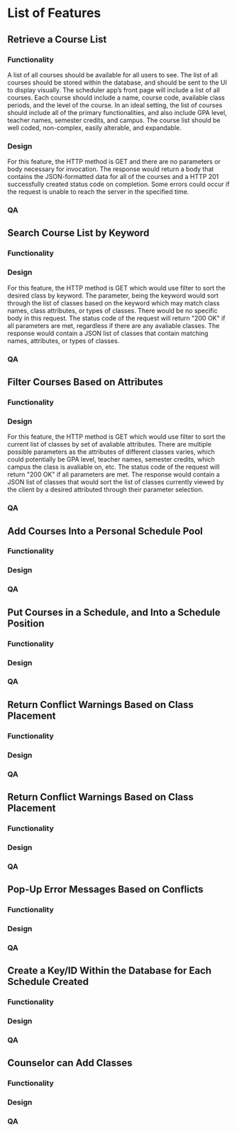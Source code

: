 # List of Features 



## Retrieve a Course List


### Functionality 
A list of all courses should be available for all users to see. The list of all courses should be stored within the database, and should be sent to the UI to display visually.  The scheduler app’s front page will include a list of all courses. Each course should include a name, course code, available class periods, and the level of the course. In an ideal setting, the list of courses should include all of the primary functionalities, and also include GPA level, teacher names, semester credits, and campus. The course list should be well coded, non-complex, easily alterable, and expandable.

### Design
For this feature, the HTTP method is GET and there are no parameters or body necessary for invocation. The response would return a body that contains the JSON-formatted data for all of the courses and a HTTP 201 successfully created status code on completion. Some errors could occur if the request is unable to reach the server in the specified time.

### QA 



## Search Course List by Keyword


### Functionality


### Design
For this feature, the HTTP method is GET which would use filter to sort the desired class by keyword. The parameter, being the keyword would sort through the list of classes based on the keyword which may match class names, class attributes, or types of classes. There would be no specific body in this request. The status code of the request will return "200 OK" if all parameters are met, regardless if there are any avaliable classes. The response would contain a JSON list of classes that contain matching names, attributes, or types of classes. 

### QA 



## Filter Courses Based on Attributes


### Functionality


### Design
For this feature, the HTTP method is GET which would use filter to sort the current list of classes by set of avaliable attributes. There are multiple possible parameters as the attributes of different classes varies, which could potentially be GPA level, teacher names, semester credits, which campus the class is avaliable on, etc. The status code of the request will return "200 OK" if all parameters are met. The response would contain a JSON list of classes that would sort the list of classes currently viewed by the client by a desired attributed through their parameter selection.

### QA 



## Add Courses Into a Personal Schedule Pool


### Functionality


### Design


### QA 



## Put Courses in a Schedule, and Into a Schedule Position


### Functionality


### Design


### QA 



## Return Conflict Warnings Based on Class Placement


### Functionality


### Design


### QA 



## Return Conflict Warnings Based on Class Placement


### Functionality


### Design


### QA 



## Pop-Up Error Messages Based on Conflicts


### Functionality


### Design


### QA 



## Create a Key/ID Within the Database for Each Schedule Created


### Functionality


### Design


### QA 



## Counselor can Add Classes


### Functionality


### Design


### QA 

